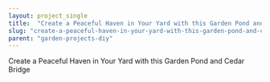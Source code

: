 ```yaml
---
layout: project_single
title:  "Create a Peaceful Haven in Your Yard with this Garden Pond and Cedar Bridge"
slug: "create-a-peaceful-haven-in-your-yard-with-this-garden-pond-and-cedar-bridge"
parent: "garden-projects-diy"
---
```

Create a Peaceful Haven in Your Yard with this Garden Pond and Cedar Bridge